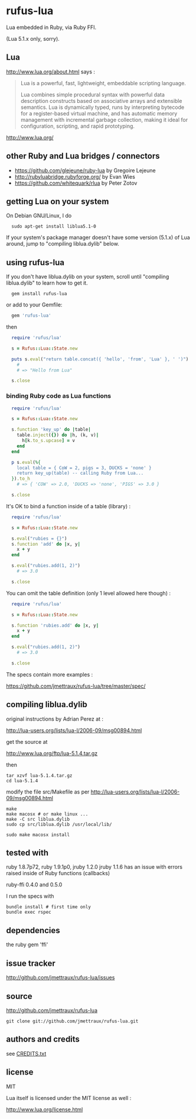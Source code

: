 
# rufus-lua

Lua embedded in Ruby, via Ruby FFI.

(Lua 5.1.x only, sorry).


## Lua

http://www.lua.org/about.html says :


> Lua is a powerful, fast, lightweight, embeddable scripting language.
>
> Lua combines simple procedural syntax with powerful data description
> constructs based on associative arrays and extensible semantics. Lua is
> dynamically typed, runs by interpreting bytecode for a register-based
> virtual machine, and has automatic memory management with incremental
> garbage collection, making it ideal for configuration, scripting, and
> rapid prototyping.

http://www.lua.org/


## other Ruby and Lua bridges / connectors

* https://github.com/glejeune/ruby-lua by Gregoire Lejeune
* http://rubyluabridge.rubyforge.org/ by Evan Wies
* https://github.com/whitequark/rlua by Peter Zotov


## getting Lua on your system

On Debian GNU/Linux, I do

```
  sudo apt-get install liblua5.1-0
```

If your system's package manager doesn't have some version (5.1.x) of Lua around, jump to "compiling liblua.dylib" below.


## using rufus-lua

If you don't have liblua.dylib on your system, scroll until "compiling liblua.dylib" to learn how to get it.

```
  gem install rufus-lua
```

or add to your Gemfile:

```ruby
  gem 'rufus-lua'
```

then

```ruby
  require 'rufus/lua'

  s = Rufus::Lua::State.new

  puts s.eval("return table.concat({ 'hello', 'from', 'Lua' }, ' ')")
    #
    # => "Hello from Lua"

  s.close
```


### binding Ruby code as Lua functions

```ruby
  require 'rufus/lua'

  s = Rufus::Lua::State.new

  s.function 'key_up' do |table|
    table.inject({}) do |h, (k, v)|
      h[k.to_s.upcase] = v
    end
  end

  p s.eval(%{
    local table = { CoW = 2, pigs = 3, DUCKS = 'none' }
    return key_up(table) -- calling Ruby from Lua...
  }).to_h
    # => { 'COW' => 2.0, 'DUCKS => 'none', 'PIGS' => 3.0 }

  s.close
```


It's OK to bind a function inside of a table (library) :

```ruby
  require 'rufus/lua'

  s = Rufus::Lua::State.new

  s.eval("rubies = {}")
  s.function 'add' do |x, y|
    x + y
  end

  s.eval("rubies.add(1, 2)")
    # => 3.0

  s.close
```


You can omit the table definition (only 1 level allowed here though) :

```ruby
  require 'rufus/lua'

  s = Rufus::Lua::State.new

  s.function 'rubies.add' do |x, y|
    x + y
  end

  s.eval("rubies.add(1, 2)")
    # => 3.0

  s.close
```


The specs contain more examples :

https://github.com/jmettraux/rufus-lua/tree/master/spec/


## compiling liblua.dylib

original instructions by Adrian Perez at :

http://lua-users.org/lists/lua-l/2006-09/msg00894.html

get the source at

http://www.lua.org/ftp/lua-5.1.4.tar.gz

then

```
tar xzvf lua-5.1.4.tar.gz
cd lua-5.1.4
```

modify the file src/Makefile as per http://lua-users.org/lists/lua-l/2006-09/msg00894.html

```
make
make macosx # or make linux ...
make -C src liblua.dylib
sudo cp src/liblua.dylib /usr/local/lib/

sudo make macosx install
```


## tested with

ruby 1.8.7p72, ruby 1.9.1p0, jruby 1.2.0
jruby 1.1.6 has an issue with errors raised inside of Ruby functions (callbacks)

ruby-ffi 0.4.0 and 0.5.0

I run the specs with

```
bundle install # first time only
bundle exec rspec
```


## dependencies

the ruby gem 'ffi'


## issue tracker

http://github.com/jmettraux/rufus-lua/issues


## source

http://github.com/jmettraux/rufus-lua

```
git clone git://github.com/jmettraux/rufus-lua.git
```


## authors and credits

see [CREDITS.txt](CREDITS.txt)


## license

MIT

Lua itself is licensed under the MIT license as well :

http://www.lua.org/license.html

